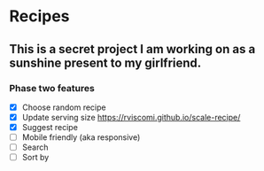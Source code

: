 # Recipes

## This is a secret project I am working on as a sunshine present to my girlfriend.

### Phase two features
- [x] Choose random recipe
- [x] Update serving size https://rviscomi.github.io/scale-recipe/
- [x] Suggest recipe
- [ ] Mobile friendly (aka responsive)
- [ ] Search
- [ ] Sort by
